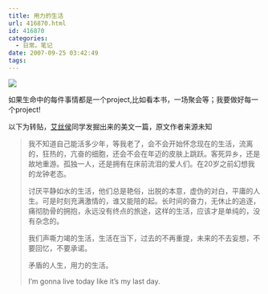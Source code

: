 ```yaml
---
title: 用力的生活
url: 416870.html
id: 416870
categories:
  - 日常。笔记
date: 2007-09-25 03:42:49
tags:
---
```


![](http://lh4.google.com/waituy/RviBHcEe1pI/AAAAAAAADh4/UO9LYVOL6eY/s400/me-p.jpg)

如果生命中的每件事情都是一个project,比如看本书，一场聚会等；我要做好每一个project!

以下为转贴，[艾丝侯](http://weblog.ankhchen.com/?p=441 "艾丝侯 home")同学发掘出来的美文一篇，原文作者来源未知
> 我不知道自己能活多少年，等我老了，会不会开始怀念现在的生活，流离的，狂热的，亢奋的细胞，还会不会在年迈的皮肤上跳跃。客死异乡，还是故地重游。孤独一人，还是拥有在床前流泪的爱人们。在20岁之前幻想我的龙钟老态。
> 
> 讨厌平静如水的生活，他们总是艳俗，出脱的本意，虚伪的对白，平庸的人生。可是时刻充满激情的，谁又能陪的起。长时间的奋力，无休止的追逐，痛彻肋骨的拥抱，永远没有终点的旅途，这样的生活，应该才是单纯的，没有杂念的。
> 
> 我们声嘶力竭的生活，生活在当下，过去的不再重提，未来的不去妄想，不要回忆，不要承诺。
> 
> 矛盾的人生，用力的生活。
> 
> I’m gonna live today like it’s my last day.